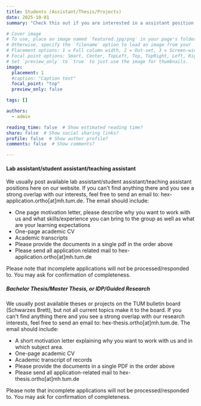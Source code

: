 ```yaml
---
title: Students (Assistant/Thesis/Projects)
date: 2025-10-01
summary: "Check this out if you are interested in a assistant position or thesis with us."

# Cover image
# To use, place an image named `featured.jpg/png` in your page's folder.
# Otherwise, specify the `filename` option to load an image from your `assets/media/` folder.
# Placement options: 1 = Full column width, 2 = Out-set, 3 = Screen-width
# Focal point options: Smart, Center, TopLeft, Top, TopRight, Left, Right, BottomLeft, Bottom, BottomRight
# Set `preview_only` to `true` to just use the image for thumbnails.
image:
  placement: 1
  #caption: "Caption text"
  focal_point: "top"
  preview_only: false

tags: []

authors:
  - admin

reading_time: false  # Show estimated reading time?
share: false  # Show social sharing links?
profile: false  # Show author profile?
comments: false  # Show comments?

---
```


#### Lab assistant/student assistant/teaching assistant
We usually post available lab assistant/student assistant/teaching assistant positions here on our website. 
If you can't find anything there and you see a strong overlap with our interests, feel free to send an email to: 
hex-application.ortho[at]mh.tum.de. The email should include:
  - One page motivation letter, please describe why you want to work with us and what skills/experience you can bring to the group as well as what are your learning expectations
  - One-page academic CV
  - Academic transcripts 
  - Please provide the documents in a single pdf in the order above 
  - Please send all application related mail to hex-application.ortho[at]mh.tum.de
        
Please note that incomplete applications will not be processed/responded to. You may ask for confirmation of completeness.
       
##### Bachelor Thesis/Master Thesis, or IDP/Guided Research
We usually post available theses or projects on the TUM bulletin board (Schwarzes Brett), but not all current topics make it to the board. If you can't find anything there and you see a strong overlap with our research interests, feel free to send an email to: 
hex-thesis.ortho[at]mh.tum.de. The email should include:
  - A short motivation letter explaining why you want to work with us and in which subject area.
  - One-page academic CV
  - Academic transcript of records 
  - Please provide the documents in a single PDF in the order above 
  - Please send all application-related mail to hex-thesis.ortho[at]mh.tum.de
        
Please note that incomplete applications will not be processed/responded to. You may ask for confirmation of completeness.
